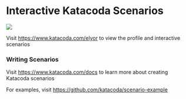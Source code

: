 # Interactive Katacoda Scenarios

[![](http://shields.katacoda.com/katacoda/elyor/count.svg)](https://www.katacoda.com/elyor "Get your profile on Katacoda.com")

Visit https://www.katacoda.com/elyor to view the profile and interactive scenarios

### Writing Scenarios
Visit https://www.katacoda.com/docs to learn more about creating Katacoda scenarios

For examples, visit https://github.com/katacoda/scenario-example
